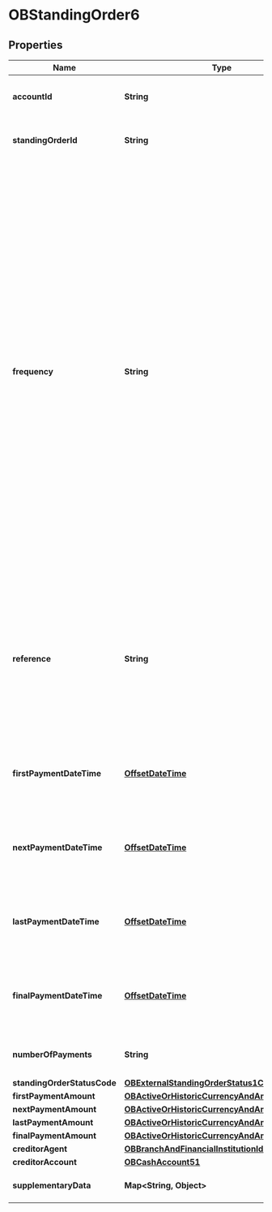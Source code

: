 

# OBStandingOrder6

## Properties

Name | Type | Description | Notes
------------ | ------------- | ------------- | -------------
**accountId** | **String** | A unique and immutable identifier used to identify the account resource. This identifier has no meaning to the account owner. | 
**standingOrderId** | **String** | A unique and immutable identifier used to identify the standing order resource. This identifier has no meaning to the account owner. |  [optional]
**frequency** | **String** | Individual Definitions: NotKnown - Not Known EvryDay - Every day EvryWorkgDay - Every working day IntrvlDay - An interval specified in number of calendar days (02 to 31) IntrvlWkDay - An interval specified in weeks (01 to 09), and the day within the week (01 to 07) WkInMnthDay - A monthly interval, specifying the week of the month (01 to 05) and day within the week (01 to 07) IntrvlMnthDay - An interval specified in months (between 01 to 06, 12, 24), specifying the day within the month (-05 to -01, 01 to 31) QtrDay - Quarterly (either ENGLISH, SCOTTISH, or RECEIVED) ENGLISH &#x3D; Paid on the 25th March, 24th June, 29th September and 25th December. SCOTTISH &#x3D; Paid on the 2nd February, 15th May, 1st August and 11th November. RECEIVED &#x3D; Paid on the 20th March, 19th June, 24th September and 20th December. Individual Patterns: NotKnown (ScheduleCode) EvryDay (ScheduleCode) EvryWorkgDay (ScheduleCode) IntrvlDay:NoOfDay (ScheduleCode + NoOfDay) IntrvlWkDay:IntervalInWeeks:DayInWeek (ScheduleCode + IntervalInWeeks + DayInWeek) WkInMnthDay:WeekInMonth:DayInWeek (ScheduleCode + WeekInMonth + DayInWeek) IntrvlMnthDay:IntervalInMonths:DayInMonth (ScheduleCode + IntervalInMonths + DayInMonth) QtrDay: + either (ENGLISH, SCOTTISH or RECEIVED) ScheduleCode + QuarterDay The regular expression for this element combines five smaller versions for each permitted pattern. To aid legibility - the components are presented individually here: NotKnown EvryDay EvryWorkgDay IntrvlDay:((0[2-9])|([1-2][0-9])|3[0-1]) IntrvlWkDay:0[1-9]:0[1-7] WkInMnthDay:0[1-5]:0[1-7] IntrvlMnthDay:(0[1-6]|12|24):(-0[1-5]|0[1-9]|[12][0-9]|3[01]) QtrDay:(ENGLISH|SCOTTISH|RECEIVED) Full Regular Expression: ^(NotKnown)$|^(EvryDay)$|^(EvryWorkgDay)$|^(IntrvlDay:((0[2-9])|([1-2][0-9])|3[0-1]))$|^(IntrvlWkDay:0[1-9]:0[1-7])$|^(WkInMnthDay:0[1-5]:0[1-7])$|^(IntrvlMnthDay:(0[1-6]|12|24):(-0[1-5]|0[1-9]|[12][0-9]|3[01]))$|^(QtrDay:(ENGLISH|SCOTTISH|RECEIVED))$ | 
**reference** | **String** | Unique reference, as assigned by the creditor, to unambiguously refer to the payment transaction. Usage: If available, the initiating party should provide this reference in the structured remittance information, to enable reconciliation by the creditor upon receipt of the amount of money. If the business context requires the use of a creditor reference or a payment remit identification, and only one identifier can be passed through the end-to-end chain, the creditor&#39;s reference or payment remittance identification should be quoted in the end-to-end transaction identification. |  [optional]
**firstPaymentDateTime** | [**OffsetDateTime**](OffsetDateTime.md) | The date on which the first payment for a Standing Order schedule will be made.All dates in the JSON payloads are represented in ISO 8601 date-time format.  All date-time fields in responses must include the timezone. An example is below: 2017-04-05T10:43:07+00:00 |  [optional]
**nextPaymentDateTime** | [**OffsetDateTime**](OffsetDateTime.md) | The date on which the next payment for a Standing Order schedule will be made.All dates in the JSON payloads are represented in ISO 8601 date-time format.  All date-time fields in responses must include the timezone. An example is below: 2017-04-05T10:43:07+00:00 |  [optional]
**lastPaymentDateTime** | [**OffsetDateTime**](OffsetDateTime.md) | The date on which the last (most recent) payment for a Standing Order schedule was made.All dates in the JSON payloads are represented in ISO 8601 date-time format.  All date-time fields in responses must include the timezone. An example is below: 2017-04-05T10:43:07+00:00 |  [optional]
**finalPaymentDateTime** | [**OffsetDateTime**](OffsetDateTime.md) | The date on which the final payment for a Standing Order schedule will be made.All dates in the JSON payloads are represented in ISO 8601 date-time format.  All date-time fields in responses must include the timezone. An example is below: 2017-04-05T10:43:07+00:00 |  [optional]
**numberOfPayments** | **String** | Number of the payments that will be made in completing this frequency sequence including any executed since the sequence start date. |  [optional]
**standingOrderStatusCode** | [**OBExternalStandingOrderStatus1Code**](OBExternalStandingOrderStatus1Code.md) |  |  [optional]
**firstPaymentAmount** | [**OBActiveOrHistoricCurrencyAndAmount2**](OBActiveOrHistoricCurrencyAndAmount2.md) |  |  [optional]
**nextPaymentAmount** | [**OBActiveOrHistoricCurrencyAndAmount3**](OBActiveOrHistoricCurrencyAndAmount3.md) |  |  [optional]
**lastPaymentAmount** | [**OBActiveOrHistoricCurrencyAndAmount11**](OBActiveOrHistoricCurrencyAndAmount11.md) |  |  [optional]
**finalPaymentAmount** | [**OBActiveOrHistoricCurrencyAndAmount4**](OBActiveOrHistoricCurrencyAndAmount4.md) |  |  [optional]
**creditorAgent** | [**OBBranchAndFinancialInstitutionIdentification51**](OBBranchAndFinancialInstitutionIdentification51.md) |  |  [optional]
**creditorAccount** | [**OBCashAccount51**](OBCashAccount51.md) |  |  [optional]
**supplementaryData** | **Map&lt;String, Object&gt;** | Additional information that can not be captured in the structured fields and/or any other specific block. |  [optional]



